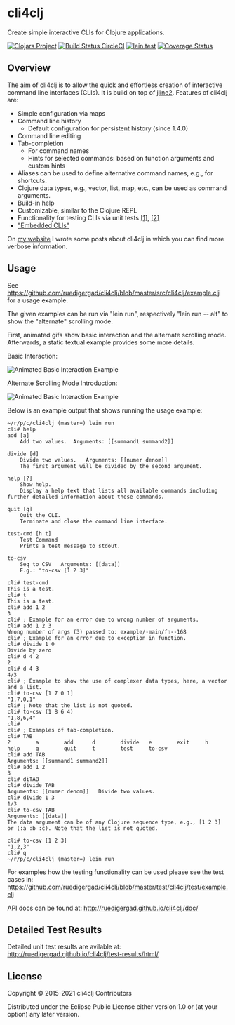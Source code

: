 # cli4clj

Create simple interactive CLIs for Clojure applications.

[![Clojars Project](https://img.shields.io/clojars/v/cli4clj.svg)](https://clojars.org/cli4clj)
[![Build Status CircleCI](https://dl.circleci.com/status-badge/img/gh/ruedigergad/cli4clj/tree/master.svg?style=svg)](https://dl.circleci.com/status-badge/redirect/gh/ruedigergad/cli4clj/tree/master)
[![lein test](https://github.com/ruedigergad/cli4clj/actions/workflows/lein_test.yml/badge.svg)](https://github.com/ruedigergad/cli4clj/actions/workflows/lein_test.yml)
[![Coverage Status](https://coveralls.io/repos/github/ruedigergad/cli4clj/badge.svg?branch=master)](https://coveralls.io/github/ruedigergad/cli4clj?branch=master)

## Overview

The aim of cli4clj is to allow the quick and effortless creation of interactive command line interfaces (CLIs).
It is build on top of [jline2](https://github.com/jline/jline2).
Features of cli4clj are:

* Simple configuration via maps
* Command line history
  * Default configuration for persistent history (since 1.4.0)
* Command line editing
* Tab-completion
  * For command names
  * Hints for selected commands: based on function arguments and custom hints
* Aliases can be used to define alternative command names, e.g., for shortcuts.
* Clojure data types, e.g., vector, list, map, etc., can be used as command arguments.
* Build-in help
* Customizable, similar to the Clojure REPL
* Functionality for testing CLIs via unit tests [\[1\]](https://ruedigergad.com/2016/10/23/cli4clj-1-2-5-improved-testability-of-multi-threaded-command-line-applications-in-clojure/), [\[2\]](https://ruedigergad.com/2016/10/27/unit-testing-arbitrary-command-line-interfaces-cli-with-cli4clj-illustrated-using-the-example-of-the-clojure-repl/)
* ["Embedded CLIs"](https://ruedigergad.com/2017/10/09/cli4clj-version-1-3-2-new-embedded-clis/)

On [my website](http://ruedigergad.com/tag/cli4clj) I wrote some posts about cli4clj in which you can find more verbose information.



## Usage

See https://github.com/ruedigergad/cli4clj/blob/master/src/cli4clj/example.clj for a usage example.

The given examples can be run via "lein run", respectively "lein run -- alt" to show the "alternate" scrolling mode.

First, animated gifs show basic interaction and the alternate scrolling mode.
Afterwards, a static textual example provides some more details.

Basic Interaction:

![](https://github.com/ruedigergad/cli4clj/raw/master/docs/ttyrec/basics_introduction.gif "Animated Basic Interaction Example")

Alternate Scrolling Mode Introduction:

![](https://github.com/ruedigergad/cli4clj/raw/master/docs/ttyrec/alternate_scrolling_introduction.gif "Animated Basic Interaction Example")

Below is an example output that shows running the usage example:

    ~/r/p/c/cli4clj (master=) lein run
    cli# help
    add [a]
        Add two values.	 Arguments: [[summand1 summand2]]

    divide [d]
        Divide two values.	 Arguments: [[numer denom]]
        The first argument will be divided by the second argument.

    help [?]
        Show help.
        Display a help text that lists all available commands including further detailed information about these commands.

    quit [q]
        Quit the CLI.
        Terminate and close the command line interface.

    test-cmd [h t]
        Test Command
        Prints a test message to stdout.

    to-csv
        Seq to CSV	 Arguments: [[data]]
        E.g.: "to-csv [1 2 3]"

    cli# test-cmd
    This is a test.
    cli# t
    This is a test.
    cli# add 1 2
    3
    cli# ; Example for an error due to wrong number of arguments.
    cli# add 1 2 3
    Wrong number of args (3) passed to: example/-main/fn--168
    cli# ; Example for an error due to exception in function.
    cli# divide 1 0
    Divide by zero
    cli# d 4 2
    2
    cli# d 4 3
    4/3
    cli# ; Example to show the use of complexer data types, here, a vector and a list.
    cli# to-csv [1 7 0 1]
    "1,7,0,1"
    cli# ; Note that the list is not quoted.
    cli# to-csv (1 8 6 4)
    "1,8,6,4"
    cli# 
    cli# ; Examples of tab-completion.
    cli# TAB
    ?        a        add      d        divide   e        exit     h        help     q        quit     t        test     to-csv   
    cli# add TAB
    Arguments: [[summand1 summand2]]                                      
    cli# add 1 2
    3
    cli# diTAB
    cli# divide TAB
    Arguments: [[numer denom]]   Divide two values.                                        
    cli# divide 1 3
    1/3
    cli# to-csv TAB
    Arguments: [[data]]                                                                                                     
    The data argument can be of any Clojure sequence type, e.g., [1 2 3] or (:a :b :c). Note that the list is not quoted.   
                                                                                                                            
    cli# to-csv [1 2 3]
    "1,2,3"
    cli# q
    ~/r/p/c/cli4clj (master=) lein run


For examples how the testing functionality can be used please see the test cases in: https://github.com/ruedigergad/cli4clj/blob/master/test/cli4clj/test/example.clj

API docs can be found at: http://ruedigergad.github.io/cli4clj/doc/

## Detailed Test Results

Detailed unit test results are avilable at: http://ruedigergad.github.io/cli4clj/test-results/html/

## License

Copyright © 2015-2021 cli4clj Contributors

Distributed under the Eclipse Public License either version 1.0 or (at your option) any later version.

